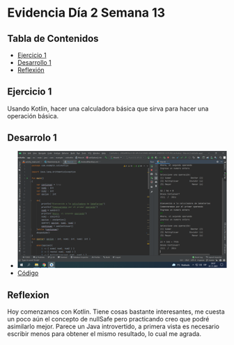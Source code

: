 # Evidencia Día 2 Semana 13
## Tabla de Contenidos
- [Ejercicio 1](#ejercicio-1)
- [Desarrollo 1](#desarrollo-1)
- [Reflexión](#reflexion)
## Ejercicio 1
Usando Kotlin, hacer una calculadora básica que sirva para hacer una operación básica.
## Desarrolo 1
- ![Capura Calculadora Kotlin](https://raw.githubusercontent.com/SebaFarias/DESARROLLO-DE-APLICACIONES-MOVILES-ANDROID-KOTLIN/master/evidencias/20-07-2021/Captura.png)
- [Código](https://github.com/SebaFarias/DESARROLLO-DE-APLICACIONES-MOVILES-ANDROID-KOTLIN/blob/master/CalcKotlin/app/src/main/java/com/example/calckotlin/Main.kt)

## Reflexion
Hoy comenzamos con Kotlin. Tiene cosas bastante interesantes, me cuesta un poco aún el concepto de nullSafe pero practicando creo que podré asimilarlo mejor. Parece un Java introvertido, a primera vista es necesario escribir menos para obtener el mismo resultado, lo cual me agrada.